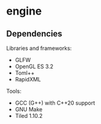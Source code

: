 # engine

## Dependencies

Libraries and frameworks:

- GLFW
- OpenGL ES 3.2
- Toml++
- RapidXML

Tools:

- GCC (G++) with C++20 support
- GNU Make
- Tiled 1.10.2
